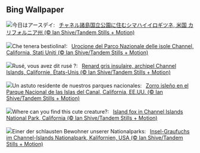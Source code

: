 ## Bing Wallpaper
![](https://www.bing.com/th?id=OHR.EarthDayFox_JA-JP5721458397_UHD.jpg&w=1000)今日はアースデイ:&nbsp;&ensp;[チャネル諸島国立公園に住むシマハイイロギツネ, 米国 カリフォルニア州 (© Ian Shive/Tandem Stills + Motion)](https://www.bing.com/th?id=OHR.EarthDayFox_JA-JP5721458397_UHD.jpg)
<br><br/>
![](https://www.bing.com/th?id=OHR.EarthDayFox_IT-IT5922500776_UHD.jpg&w=1000)Che tenera bestiolina!:&nbsp;&ensp;[Urocione del Parco Nazionale delle isole Channel, California, Stati Uniti (© Ian Shive/Tandem Stills + Motion)](https://www.bing.com/th?id=OHR.EarthDayFox_IT-IT5922500776_UHD.jpg)
<br><br/>
![](https://www.bing.com/th?id=OHR.EarthDayFox_FR-FR1316341314_UHD.jpg&w=1000)Rusé, vous avez dit rusé ?:&nbsp;&ensp;[Renard gris insulaire, archipel Channel Islands, Californie, États-Unis (© Ian Shive/Tandem Stills + Motion)](https://www.bing.com/th?id=OHR.EarthDayFox_FR-FR1316341314_UHD.jpg)
<br><br/>
![](https://www.bing.com/th?id=OHR.EarthDayFox_ES-ES6018405178_UHD.jpg&w=1000)Un astuto residente de nuestros parques nacionales:&nbsp;&ensp;[Zorro isleño en el Parque Nacional de las Islas del Canal, California, EE.UU. (© Ian Shive/Tandem Stills + Motion)](https://www.bing.com/th?id=OHR.EarthDayFox_ES-ES6018405178_UHD.jpg)
<br><br/>
![](https://www.bing.com/th?id=OHR.EarthDayFox_EN-GB4275362878_UHD.jpg&w=1000)Where can you find this cute creature?:&nbsp;&ensp;[Island fox in Channel Islands National Park, California (© Ian Shive/Tandem Stills + Motion)](https://www.bing.com/th?id=OHR.EarthDayFox_EN-GB4275362878_UHD.jpg)
<br><br/>
![](https://www.bing.com/th?id=OHR.EarthDayFox_DE-DE8965516064_UHD.jpg&w=1000)Einer der schlausten Bewohner unserer Nationalparks:&nbsp;&ensp;[Insel-Graufuchs im Channel-Islands Nationalpark, Kalifornien, USA (© Ian Shive/Tandem Stills + Motion)](https://www.bing.com/th?id=OHR.EarthDayFox_DE-DE8965516064_UHD.jpg)
<br><br/>
